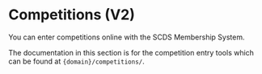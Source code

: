 # Competitions (V2)

You can enter competitions online with the SCDS Membership System.

The documentation in this section is for the competition entry tools which can be found at `{domain}/competitions/`.